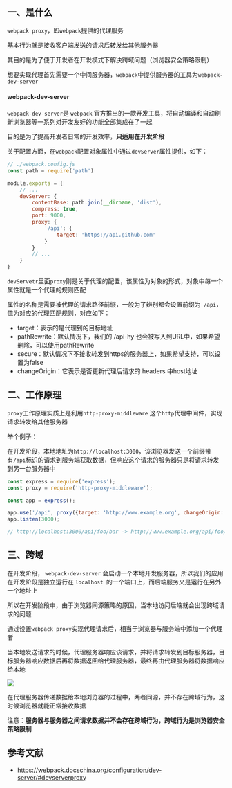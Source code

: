 

## 一、是什么

`webpack proxy`，即`webpack`提供的代理服务

基本行为就是接收客户端发送的请求后转发给其他服务器

其目的是为了便于开发者在开发模式下解决跨域问题（浏览器安全策略限制）

想要实现代理首先需要一个中间服务器，`webpack`中提供服务器的工具为`webpack-dev-server`

#### webpack-dev-server
`webpack-dev-server`是 `webpack` 官方推出的一款开发工具，将自动编译和自动刷新浏览器等一系列对开发友好的功能全部集成在了一起

目的是为了提高开发者日常的开发效率，**只适用在开发阶段**

关于配置方面，在`webpack`配置对象属性中通过`devServer`属性提供，如下：

```javascript
// ./webpack.config.js
const path = require('path')

module.exports = {
    // ...
    devServer: {
        contentBase: path.join(__dirname, 'dist'),
        compress: true,
        port: 9000,
        proxy: {
            '/api': {
                target: 'https://api.github.com'
            }
        }
        // ...
    }
}
```

`devServetr`里面`proxy`则是关于代理的配置，该属性为对象的形式，对象中每一个属性就是一个代理的规则匹配

属性的名称是需要被代理的请求路径前缀，一般为了辨别都会设置前缀为` /api`，值为对应的代理匹配规则，对应如下：

- target：表示的是代理到的目标地址
- pathRewrite：默认情况下，我们的 /api-hy 也会被写入到URL中，如果希望删除，可以使用pathRewrite
- secure：默认情况下不接收转发到https的服务器上，如果希望支持，可以设置为false
- changeOrigin：它表示是否更新代理后请求的 headers 中host地址

## 二、工作原理

 `proxy`工作原理实质上是利用`http-proxy-middleware` 这个`http`代理中间件，实现请求转发给其他服务器

举个例子：

在开发阶段，本地地址为`http://localhost:3000`，该浏览器发送一个前缀带有`/api`标识的请求到服务端获取数据，但响应这个请求的服务器只是将请求转发到另一台服务器中

```javascript
const express = require('express');
const proxy = require('http-proxy-middleware');

const app = express();

app.use('/api', proxy({target: 'http://www.example.org', changeOrigin: true}));
app.listen(3000);

// http://localhost:3000/api/foo/bar -> http://www.example.org/api/foo/bar
```

## 三、跨域

在开发阶段， `webpack-dev-server` 会启动一个本地开发服务器，所以我们的应用在开发阶段是独立运行在 `localhost `的一个端口上，而后端服务又是运行在另外一个地址上

所以在开发阶段中，由于浏览器同源策略的原因，当本地访问后端就会出现跨域请求的问题

通过设置`webpack proxy`实现代理请求后，相当于浏览器与服务端中添加一个代理者

当本地发送请求的时候，代理服务器响应该请求，并将请求转发到目标服务器，目标服务器响应数据后再将数据返回给代理服务器，最终再由代理服务器将数据响应给本地

 ![](https://static.vue-js.com/65b5e5c0-ace5-11eb-85f6-6fac77c0c9b3.png)

在代理服务器传递数据给本地浏览器的过程中，两者同源，并不存在跨域行为，这时候浏览器就能正常接收数据

注意：**服务器与服务器之间请求数据并不会存在跨域行为，跨域行为是浏览器安全策略限制**


## 参考文献
- https://webpack.docschina.org/configuration/dev-server/#devserverproxy
